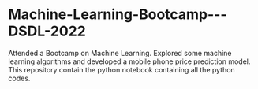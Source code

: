 # Machine-Learning-Bootcamp---DSDL-2022
Attended a Bootcamp on Machine Learning. Explored some machine learning algorithms and developed a mobile phone price prediction model. This repository contain the python notebook containing all the python codes.
